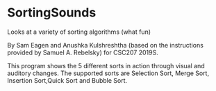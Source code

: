 # SortingSounds
Looks at a variety of sorting algorithms (what fun)

By Sam Eagen and Anushka Kulshreshtha (based on the instructions provided
by Samuel A. Rebelsky) for CSC207 2019S.

This program shows the 5 different sorts in action through visual and
auditory changes. The supported sorts are Selection Sort, Merge Sort, Insertion Sort,Quick Sort and Bubble Sort.  
